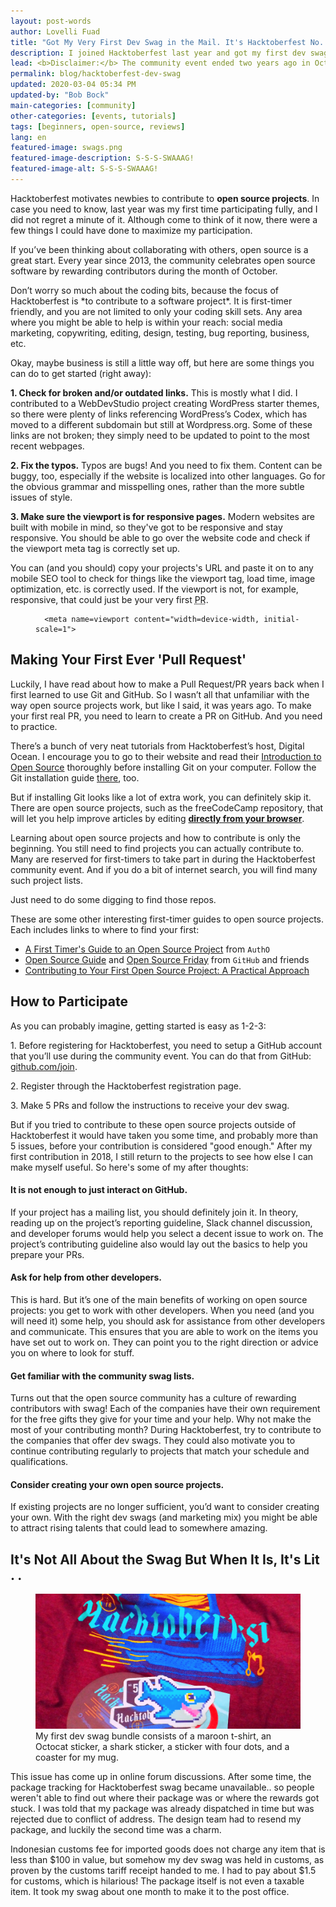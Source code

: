 ```yaml
---
layout: post-words
author: Lovelli Fuad
title: "Got My Very First Dev Swag in the Mail. It's Hacktoberfest No. 5!"
description: I joined Hacktoberfest last year and got my first dev swag this year. You too can take part in this community event this October.
lead: <b>Disclaimer:</b> The community event ended two years ago in October, but my first dev swag was just delivered to me a few <b>business days</b> ago.
permalink: blog/hacktoberfest-dev-swag
updated: 2020-03-04 05:34 PM
updated-by: "Bob Bock"
main-categories: [community] 
other-categories: [events, tutorials]
tags: [beginners, open-source, reviews]
lang: en
featured-image: swags.png
featured-image-description: S-S-S-SWAAAG!
featured-image-alt: S-S-S-SWAAAG!
---
```

<div class="fix-7x-12 toCenter mb-0 w3-medium">
<p>Hacktoberfest motivates newbies to contribute to <b>open source projects</b>. In case you need to know, last year was my first time participating fully, and I did not regret a minute of it. Although come to think of it now, there were a few things I could have done to maximize my participation.</p>
<p>If you’ve been thinking about collaborating with others, open source is a great start. Every year since 2013, the community celebrates open source software by rewarding contributors during the month of October.</p>
<p>Don’t worry so much about the coding bits, because the focus of Hacktoberfest is *to contribute to a software project*. It is first-timer friendly, and you are not limited to only your coding skill sets. Any area where you might be able to help is within your reach: social media marketing, copywriting, editing, design, testing, bug reporting, business, etc.</p>
<p>Okay, maybe business is still a little way off, but here are some things you can do to get started (right away):</p></div>

<div class="fix-7x-12 toCenter mb-0 w3-medium">
<p><b>1. <span class="grey">Check for broken and/or outdated links.</span></b> This is mostly what I did. I contributed to a WebDevStudio project creating WordPress starter themes, so there were plenty of links referencing WordPress’s Codex, which has moved to a different subdomain but still at Wordpress.org. Some of these links are not broken; they simply need to be updated to point to the most recent webpages.</p>
<p><b>2. <span class="grey">Fix the typos.</span></b> Typos are bugs! And you need to fix them. Content can be buggy, too, especially if the website is localized into other languages. Go for the obvious grammar and misspelling ones, rather than the more subtle issues of style.</p>
<p><b>3. <span class="grey">Make sure the viewport is for responsive pages.</span></b> Modern websites are built with mobile in mind, so they've got to be responsive and stay responsive. You should be able to go over the website code and check if the viewport meta tag is correctly set up.</p>
</div>

<div class="fix-7x-12 toCenter mb-5 w3-medium">
<p>You can (and you should) copy your projects's URL and paste it on to any mobile SEO tool to check for things like the viewport tag, load time, image optimization, etc. is correctly used. If the viewport is not, for example, responsive, that could just be your very first <abbr title="Pull Request">PR</abbr>.</p>
<p>

</p><figure class="highlight"><pre><code class="language-ruby" data-lang="ruby">  <span class="o">&lt;</span><span class="n">meta</span> <span class="nb">name</span><span class="o">=</span><span class="n">viewport</span> <span class="n">content</span><span class="o">=</span><span class="s2">"width=device-width, initial-scale=1"</span><span class="o">&gt;</span></code></pre></figure>

<p></p>
</div>

<div class="fix-7x-12 toCenter mb-5 w3-medium"><h2 class="font-weight-bold">Making Your First Ever 'Pull Request'</h2></div>

<div class="fix-7x-12 toCenter mb-0 w3-medium">
<p>Luckily, I have read about how to make a Pull Request/PR years back when I first learned to use Git and GitHub. So I wasn’t all that unfamiliar with the way open source projects work, but like I said, it was years ago. To make your first real PR, you need to learn to create a PR on GitHub. And you need to practice.</p>
<p>There’s a bunch of very neat tutorials from Hacktoberfest’s host, Digital Ocean. I encourage you to go to their website and read their <a href="https://www.digitalocean.com/community/tutorial_series/an-introduction-to-open-source" class="pinklink">Introduction to Open Source</a> thoroughly before installing Git on your computer. Follow the Git installation guide <a href="https://www.digitalocean.com/community/tutorials/how-to-contribute-to-open-source-getting-started-with-git#contributing-to-open-source-projects" class="blue">there</a>, too.</p>
<p>But if installing Git looks like a lot of extra work, you can definitely skip it. There are open source projects, such as the freeCodeCamp repository, that will let you help improve articles by editing <a href="https://medium.freecodecamp.org/hacktoberfest-2018-how-you-can-get-your-free-shirt-even-if-youre-new-to-coding-96080dd0b01b" class="blue"><b>directly from your browser</b></a>.</p> 
<p>Learning about open source projects and how to contribute is only the beginning. You still need to find projects you can actually contribute to. Many are reserved for first-timers to take part in during the Hacktoberfest community event. And if you do a bit of internet search, you will find many such project lists.</p>
<p>Just need to do some digging to find those repos.</p>
</div>

<div class="fix-7x-12 toCenter mb-5 w3-medium">
<p>These are some other interesting first-timer guides to open source projects. Each includes links to where to find your first:</p><ul><li class="pb-3"><a href="https://auth0.com/blog/a-first-timers-guide-to-an-open-source-project/" class="pinklink">A First Timer's Guide to an Open Source Project</a> from <code>AuthO</code></li>
<li class="pb-3"><a href="https://opensource.guide/" class="pinklink">Open Source Guide</a> and <a href="https://opensourcefriday.com/#participate" class="pinklink">Open Source Friday</a> from <code>GitHub</code> and friends</li>
<li class="pb-3"><a href="https://blog.devcenter.co/contributing-to-your-first-open-source-project-a-practical-approach-1928c4cbdae" class="pinklink">Contributing to Your First Open Source Project: A Practical Approach</a></li></ul></div>

<div class="fix-7x-12 toCenter mb-5 w3-medium"><h2 class="font-weight-bold">How to Participate</h2></div>

<div class="fix-7x-12 toCenter mb-5 w3-medium">
<p>As you can probably imagine, getting started is easy as 1-2-3:</p>

<p>1.	Before registering for Hacktoberfest, you need to setup a GitHub account that you’ll use during the community event. You can do that from GitHub: <a href="https://github.com/join" class="blue">github.com/join</a>.</p>

<p>2.	Register through the Hacktoberfest registration page.</p> 

<p>3.	Make 5 PRs and follow the instructions to receive your dev swag.</p>
    
<p>But if you tried to contribute to these open source projects outside of Hacktoberfest it would have taken you some time, and probably more than 5 issues, before your contribution is considered "good enough." After my first contribution in 2018, I still return to the projects to see how else I can make myself useful. So here's some of my after thoughts:</p>
</div>

<div class="row fix-7x-12 toCenter mb-5 w3-medium">
<h4 class="font-weight-bold">It is not enough to just interact on GitHub.</h4><p>If your project has a mailing list, you should definitely join it. In theory, reading up on the project’s reporting guideline, Slack channel discussion, and developer forums would help you select a decent issue to work on. The project’s contributing guideline also would lay out the basics to help you prepare your PRs.</p>

<h4 class="font-weight-bold">Ask for help from other developers.</h4><p>This is hard. But it’s one of the main benefits of working on open source projects: you get to work with other developers. When you need (and you will need it) some help, you should ask for assistance from other developers and communicate. This ensures that you are able to work on the items you have set out to work on. They can point you to the right direction or advice you on where to look for stuff.</p>

<h4 class="font-weight-bold">Get familiar with the community swag lists.</h4><p>Turns out that the open source community has a culture of rewarding contributors with swag! Each of the companies have their own requirement for the free gifts they give for your time and your help. Why not make the most of your contributing month? During Hacktoberfest, try to contribute to the companies that offer dev swags. They could also motivate you to continue contributing regularly to projects that match your schedule and qualifications.</p>

<h4 class="font-weight-bold">Consider creating your own open source projects.</h4><p class="mb-0">If existing projects are no longer sufficient, you’d want to consider creating your own. With the right dev swags (and marketing mix) you might be able to attract rising talents that could lead to somewhere amazing.</p></div>

<div class="fix-7x-12 toCenter mb-5 w3-medium"><h2 class="font-weight-bold">It's Not All About the Swag But When It Is, It's Lit . .</h2></div>

<div class="container mb-5">
<figure class="figure-img img-fluid rounded mt-4 mb-4">
  <img src="/assets/image/2-ftt.png" class="figure-img img-fluid rounded" alt="Finally got my swag in the mail">
  <figcaption class="figure-caption">My first dev swag bundle consists of a maroon t-shirt, an Octocat sticker, a shark sticker, a sticker with four dots, and a coaster for my mug.</figcaption>
</figure>
</div>

<div class="fix-7x-12 toCenter mb-5 w3-medium">
<p>This issue has come up in online forum discussions. After some time, the package tracking for Hacktoberfest swag became unavailable.. so people weren't able to find out where their package was or where the rewards got stuck. I was told that my package was already dispatched in time but was rejected due to conflict of address. The design team had to resend my package, and luckily the second time was a charm.</p>
<p>Indonesian customs fee for imported goods does not charge any item that is less than $100 in value, but somehow my dev swag was held in customs, as proven by the customs tariff receipt handed to me. I had to pay about $1.5 for customs, which is hilarious! The package itself is not even a taxable item. It took my swag about one month to make it to the post office.</p>
</div>
